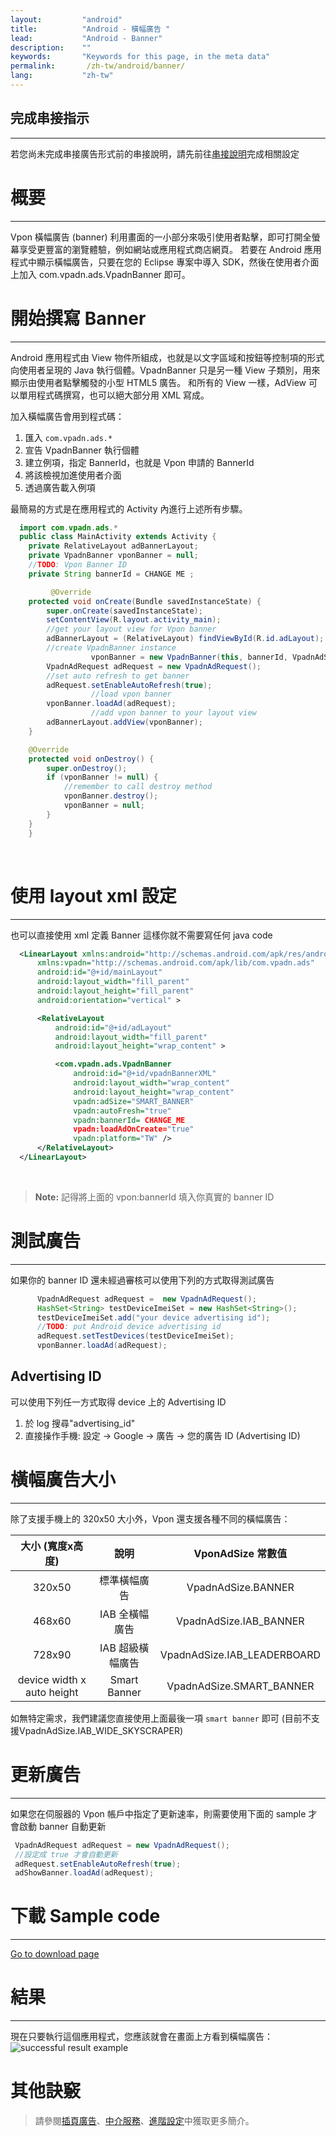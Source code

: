 ```yaml
---
layout:         "android"
title:          "Android - 橫幅廣告 "
lead:           "Android - Banner"
description:    ""
keywords:       "Keywords for this page, in the meta data"
permalink:       /zh-tw/android/banner/
lang:           "zh-tw"
---
```

## 完成串接指示
---
若您尚未完成串接廣告形式前的串接說明，請先前往[串接說明]完成相關設定

# 概要
--------
Vpon 橫幅廣告 (banner) 利用畫面的一小部分來吸引使用者點擊，即可打開全螢幕享受更豐富的瀏覽體驗，例如網站或應用程式商店網頁。
若要在 Android 應用程式中顯示橫幅廣告，只要在您的 Eclipse 專案中導入 SDK，然後在使用者介面上加入 com.vpadn.ads.VpadnBanner 即可。

# 開始撰寫 Banner
---
Android 應用程式由 View 物件所組成，也就是以文字區域和按鈕等控制項的形式向使用者呈現的 Java 執行個體。VpadnBanner 只是另一種 View 子類別，用來顯示由使用者點擊觸發的小型 HTML5 廣告。
和所有的 View 一樣，AdView 可以單用程式碼撰寫，也可以絕大部分用 XML 寫成。

加入橫幅廣告會用到程式碼：

1. 匯入 `com.vpadn.ads.*`
2. 宣告 VpadnBanner 執行個體
3. 建立例項，指定 BannerId，也就是 Vpon 申請的 BannerId
4. 將該檢視加進使用者介面
5. 透過廣告載入例項

最簡易的方式是在應用程式的 Activity 內進行上述所有步驟。

```java
  import com.vpadn.ads.*
  public class MainActivity extends Activity {
  	private RelativeLayout adBannerLayout;
  	private VpadnBanner vponBanner = null;
  	//TODO: Vpon Banner ID
  	private String bannerId = CHANGE ME ;

         @Override
  	protected void onCreate(Bundle savedInstanceState) {
  		super.onCreate(savedInstanceState);
  		setContentView(R.layout.activity_main);
  		//get your layout view for Vpon banner
  		adBannerLayout = (RelativeLayout) findViewById(R.id.adLayout);
  		//create VpadnBanner instance
                  vponBanner = new VpadnBanner(this, bannerId, VpadnAdSize.SMART_BANNER, "TW");
  		VpadnAdRequest adRequest = new VpadnAdRequest();
  		//set auto refresh to get banner
  		adRequest.setEnableAutoRefresh(true);
                  //load vpon banner
  		vponBanner.loadAd(adRequest);
                  //add vpon banner to your layout view
  		adBannerLayout.addView(vponBanner);
  	}

  	@Override
  	protected void onDestroy() {
  		super.onDestroy();
  		if (vponBanner != null) {
  			//remember to call destroy method
  			vponBanner.destroy();
  			vponBanner = null;
  		}
  	}
    }
```
  <br>

# 使用 layout xml 設定
---
也可以直接使用 xml 定義 Banner 這樣你就不需要寫任何 java code

``` xml
  <LinearLayout xmlns:android="http://schemas.android.com/apk/res/android"
      xmlns:vpadn="http://schemas.android.com/apk/lib/com.vpadn.ads"
      android:id="@+id/mainLayout"
      android:layout_width="fill_parent"
      android:layout_height="fill_parent"
      android:orientation="vertical" >

      <RelativeLayout
          android:id="@+id/adLayout"
          android:layout_width="fill_parent"
          android:layout_height="wrap_content" >

          <com.vpadn.ads.VpadnBanner
              android:id="@+id/vpadnBannerXML"
              android:layout_width="wrap_content"
              android:layout_height="wrap_content"
              vpadn:adSize="SMART_BANNER"
              vpadn:autoFresh="true"
              vpadn:bannerId= CHANGE_ME
              vpadn:loadAdOnCreate="true"
              vpadn:platform="TW" />
      </RelativeLayout>
  </LinearLayout>
```
<br>

> **Note:**
記得將上面的 vpon:bannerId 填入你真實的 banner ID


# 測試廣告
---
如果你的 banner ID 還未經過審核可以使用下列的方式取得測試廣告
<br>

```java
      VpadnAdRequest adRequest =  new VpadnAdRequest();
      HashSet<String> testDeviceImeiSet = new HashSet<String>();
      testDeviceImeiSet.add("your device advertising id");
      //TODO: put Android device advertising id
      adRequest.setTestDevices(testDeviceImeiSet);
      vponBanner.loadAd(adRequest);
```

## Advertising ID
可以使用下列任一方式取得 device 上的 Advertising ID

1. 於 log 搜尋"advertising_id"
2. 直接操作手機: 設定 → Google → 廣告 → 您的廣告 ID (Advertising ID)

# 橫幅廣告大小
---
除了支援手機上的 320x50 大小外，Vpon 還支援各種不同的橫幅廣告：

大小 (寬度x高度)             |     說明       |  VponAdSize 常數值
:------------------------: | :-------------:| :-----------------------------:
320x50                     | 標準橫幅廣告     | VpadnAdSize.BANNER
468x60                     | IAB 全橫幅廣告   | VpadnAdSize.IAB\_BANNER
728x90                     | IAB 超級橫幅廣告 |  VpadnAdSize.IAB\_LEADERBOARD
device width x auto height | Smart Banner    |  VpadnAdSize.SMART\_BANNER

如無特定需求，我們建議您直接使用上面最後一項 `smart banner` 即可 (目前不支援VpadnAdSize.IAB_WIDE_SKYSCRAPER)


#  更新廣告
---
如果您在伺服器的 Vpon 帳戶中指定了更新速率，則需要使用下面的 sample 才會啟動 banner 自動更新

```java
 VpadnAdRequest adRequest = new VpadnAdRequest();
 //設定成 true 才會自動更新
 adRequest.setEnableAutoRefresh(true);
 adShowBanner.loadAd(adRequest);
```


# 下載 Sample code
---
[Go to download page]
<br>

# 結果
---
現在只要執行這個應用程式，您應該就會在畫面上方看到橫幅廣告：
<img class="width-400" src="{{site.imgurl}}/A-sdk330-03.png" alt="successful result example">

# 其他訣竅
> 請參閱[插頁廣告](../Interstitial)、[中介服務](../mediation)、[進階設定](../advanced)中獲取更多簡介。

[串接說明]: {{site.baseurl}}/zh-tw/android/integration-guide/
[Go to download page]: {{site.baseurl}}/zh-tw/download/
